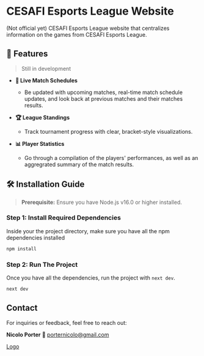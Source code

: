 # CESAFI Esports League Website

(Not official yet) CESAFI Esports League website that centralizes information on the games from CESAFI Esports League.

## 🚀 Features

> Still in development

- **📅 Live Match Schedules**

  - Be updated with upcoming matches, real-time match schedule updates, and look back at previous matches and their matches results.

- **🏆 League Standings**

  - Track tournament progress with clear, bracket-style visualizations.

- **📊 Player Statistics**

  - Go through a compilation of the players' performances, as well as an aggregrated summary of the match results.

## 🛠️ Installation Guide

> **Prerequisite:** Ensure you have Node.js v16.0 or higher installed.

### Step 1: Install Required Dependencies

Inside your the project directory, make sure you have all the npm dependencies installed

```bash
npm install
```

### Step 2: Run The Project

Once you have all the dependencies, run the project with `next dev`.

```bash
next dev
```

## Contact

For inquiries or feedback, feel free to reach out:

**Nicolo Porter**
📩 [porternicolo@gmail.com](mailto:porternicolo@gmail.com)

[Logo](https://raw.githubusercontent.com/nicoryne/cel-website/refs/heads/main/public/logos/cel.webp)
